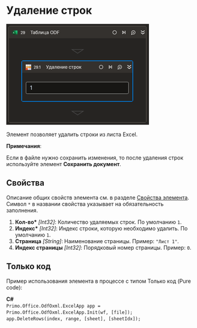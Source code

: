 # Удаление строк

![](../../../../resources/activities/basic/odf/table/cropped-deleterows.png)

Элемент позволяет удалить строки из листа Excel.

**Примечания**:

Если в файле нужно сохранить изменения, то после удаления строк используйте элемент **Сохранить документ**.

## Свойства

Описание общих свойств элемента см. в разделе [Свойства элемента](https://docs.primo-rpa.ru/primo-rpa/primo-studio/process/elements#svoistva-elementa).\
Символ `*` в названии свойства указывает на обязательность заполнения.

1. **Кол-во\*** *[Int32]*: Количество удаляемых строк. По умолчанию `1`.
2. **Индекс\*** *[Int32]*: Индекс строки, которую необходимо удалить. По умолчанию `1`.
3. **Страница** *[String]*: Наименование страницы. Пример: `"Лист 1"`.
4. **Индекс страницы** *[Int32]*: Порядковый номер страницы. Пример: `0`.

## Только код
Пример использования элемента в процессе с типом Только код (Pure code):  

**C#**  
`Primo.Office.OdfOxml.ExcelApp app = Primo.Office.OdfOxml.ExcelApp.Init(wf, [file]);`  
`app.DeleteRows(index, range, [sheet], [sheetIdx]);`
